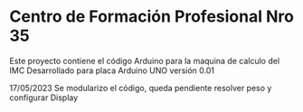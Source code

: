 # Centro de Formación Profesional Nro 35
Este proyecto contiene el código Arduino para la maquina de calculo del IMC
Desarrollado para placa Arduino UNO versión 0.01


17/05/2023 Se modularizo el código, queda pendiente resolver peso y configurar Display
